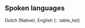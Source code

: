 <div class="nobreak" markdown="1">

## Spoken languages

Dutch (Native), English
{: .table_list}

</div>
